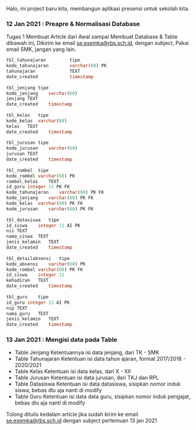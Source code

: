 Halo, ini project baru kita, membangun aplikasi presensi untuk sekolah kita.

### 12 Jan 2021 : Preapre & Normalisasi Database	
Tugas 1 Membuat Article dari Awal sampai Membuat Database & Table dibawah ini, Dikirim ke email se.esemka@rbs.sch.id, dengan subject, Pakai email SMK, jangan yang lain.
```.sql
tbl_tahunajaran         tipe
kode_tahunajaran	    varchar(60) PK
tahunajaran	            TEXT
date_created	        timestamp
	
tbl_jenjang	tipe
kode_jenjang	varchar(60) 
jenjang	TEXT
date_created	timestamp
	
tbl_kelas	tipe
kode_kelas	varchar(60) 
kelas	TEXT
date_created	timestamp
	
tbl_jurusan	tipe
kode_jurusan	varchar(60) 
jurusan	TEXT
date_created	timestamp
	
tbl_rombel	tipe
kode_rombel	varchar(60) PK
rombel_kelas	TEXT
id_guru	integer 11 PK FK
kode_tahunajaran	varchar(60) PK FK
kode_jenjang	varchar(60) PK FK
kode_kelas	varchar(60) PK FK
kode_jurusan	varchar(60) PK FK
	
tbl_datasiswa	tipe
id_siswa	integer 11 AI PK
nis	TEXT
nama_siswa	TEXT
jenis_kelamin	TEXT
date_created	timestamp
	
tbl_detailabsensi	tipe
kode_absensi	varchar(60) PK
kode_rombel	varchar(60) PK FK
id_siswa	integer 11
kehadiran	TEXT
date_created	timestamp
	
tbl_guru	tipe
id_guru	integer 11 AI PK
nip	TEXT
nama_guru	TEXT
jenis_kelamin	TEXT
date_created	timestamp
```

### 13 Jan 2021 : Mengisi data pada Table 
* Table Jenjang
Ketentuannya isi data jenjang, dari TK - SMK
* Table Tahunajaran
Ketentuan isi data tahun ajaran, format 2017/2018 - 2020/2021
* Table Kelas
Ketentuan isi data kelas, dari X - XII
* Table Jurusan
Ketentuan isi data jurusan, dari TKJ dan RPL
* Table Datasiswa 
Ketentuan isi data datasiswa, sisipkan nomor induk siswa, bebas dlu aja nanti di modify
* Table Guru
Ketentuan isi data data guru, sisipkan nomor induk pengajat, bebas dlu aja nanti di modify

Tolong ditulis kedalam article jika sudah kirim ke email se.esemka@rbs.sch.id dengan subject pertemuan 13 jan 2021
